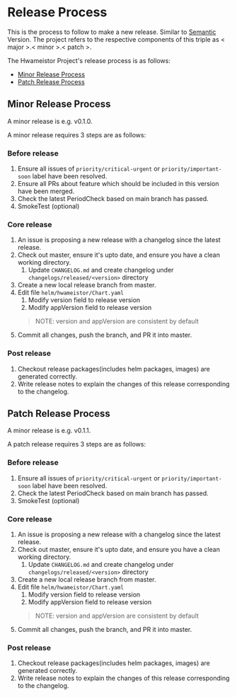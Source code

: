 # Release Process

This is the process to follow to make a new release. Similar to [Semantic](https://semver.org/) Version. 
The project refers to the respective components of this triple as < major >.< minor >.< patch >.

The Hwameistor Project's release process is as follows:
- [Minor Release Process](#Minor)
- [Patch Release Process](#Patch)

<span id="Minor"> </span>
## Minor Release Process

A minor release is e.g. v0.1.0.

A minor release requires 3 steps are as follows: 

### Before release

1. Ensure all issues of `priority/critical-urgent` or `priority/important-soon` label have been resolved.
2. Ensure all PRs about feature which should be included in this version have been merged.  
3. Check the latest PeriodCheck based on main branch has passed.
4. SmokeTest (optional)

### Core release

1. An issue is proposing a new release with a changelog since the latest release.
2. Check out master, ensure it's upto date, and ensure you have a clean working directory.
   1. Update `CHANGELOG.md` and create changelog under `changelogs/released/<version>` directory
3. Create a new local release branch from master.
4. Edit file `helm/hwameistor/Chart.yaml`
   1. Modify version field to release version 
   2. Modify appVersion field to release version
   > NOTE: version and appVersion are consistent by default
5. Commit all changes, push the branch, and PR it into master.

### Post release

1. Checkout release packages(includes helm packages, images) are generated correctly.
2. Write release notes to explain the changes of this release corresponding to the changelog.

<span id="Patch"> </span>
## Patch Release Process

A minor release is e.g. v0.1.1.

A patch release requires 3 steps are as follows:

### Before release

1. Ensure all issues of `priority/critical-urgent` or `priority/important-soon` label have been resolved.
2. Check the latest PeriodCheck based on main branch has passed.
3. SmokeTest (optional)

### Core release

1. An issue is proposing a new release with a changelog since the latest release.
2. Check out master, ensure it's upto date, and ensure you have a clean working directory.
   1. Update `CHANGELOG.md` and create changelog under `changelogs/released/<version>` directory
3. Create a new local release branch from master.
4. Edit file `helm/hwameistor/Chart.yaml`
   1. Modify version field to release version
   2. Modify appVersion field to release version
   > NOTE: version and appVersion are consistent by default
5. Commit all changes, push the branch, and PR it into master.

### Post release

1. Checkout release packages(includes helm packages, images) are generated correctly.
2. Write release notes to explain the changes of this release corresponding to the changelog.